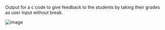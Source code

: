 Output for a c code to give feedback to the students by taking their grades as user input without break.


![image](https://github.com/AklavyaSangra/Lab/assets/146859465/80d5a66f-9ae0-4045-989e-17f34325cad5)
